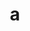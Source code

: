 ---
layout: cake
title:  a
type: cake
bannerimg: /banners/cakebanner
comic: cake_35.png
name: Shampoo
hovertext: heh heh
next: 36
prev: 34
---